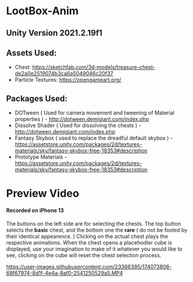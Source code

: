 # LootBox-Anim
## Unity Version 2021.2.19f1 

## Assets Used:
  - Chest: https://sketchfab.com/3d-models/treasure-chest-de2a0e2519074b3ca6a5049046c20f37
  - Particle Textures: https://opengameart.org/
 
## Packages Used:
  - DOTween ( Used for camera movement and tweening of Material properties ) - http://dotween.demigiant.com/index.php 
  - Dissolve Shader ( Used for dissolving the chests ) - http://dotween.demigiant.com/index.php
  - Fantasy Skybox ( used to replace the dreadful default skybox ) - https://assetstore.unity.com/packages/2d/textures-materials/sky/fantasy-skybox-free-18353#description
  - Prototype Materials - https://assetstore.unity.com/packages/2d/textures-materials/sky/fantasy-skybox-free-18353#description
  

# Preview Video 
#### Recorded on iPhone 13 
The buttons on the left side are for selecting the chests. The top button selects the **basic** chest, and the bottom one the **rare** ( do not be fooled by their identical appearence. )
Clicking on the actual chest plays the respective animations. When the chest opens a placehodler cube is displayed, use your imagination to make of it whatever you would like to see,
clicking on the cube will reset the chest selection process. 

https://user-images.githubusercontent.com/23366395/174073806-68f67974-8d1f-4e4a-8af0-2541250529a5.MP4

